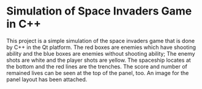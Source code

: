 # Simulation of Space Invaders Game in C++
This project is a simple simulation of the space invaders game that is done by C++ in the Qt platform.
The red boxes are enemies which have shooting ability and the blue boxes are enemies without shooting ability; The enemy shots are white and the player shots are yellow. The spaceship locates at the bottom and the red lines are the trenches. The score and number of remained lives can be seen at the top of the panel, too. An image for the panel layout has been attached.
